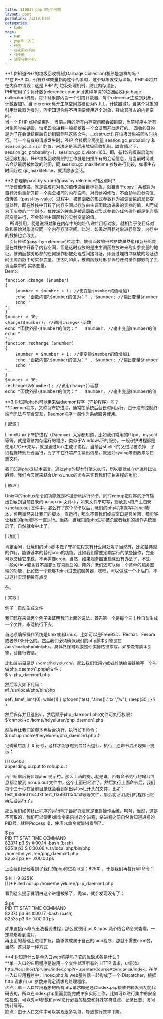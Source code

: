 ```yaml
---
title: 110817 php 的4个问题
layout: post
permalink: /2219.html
categories:
  - Code
tags:
  - PHP
  - php单一入口
  - 传值
  - 垃圾回收机制
  - 引传值
  - 进程守护PHP，
---
```

**1.你知道PHP的垃圾回收机制(Garbage Collection)机制是怎样的吗？  
**在 PHP 中，没有任何变量指向这个对象时，这个对象就成为垃圾。PHP 会将其在内存中销毁；这是 PHP 的 垃圾处理机制，防止内存溢出。  
PHP使用了引用计数(reference counting)这种单纯的垃圾回收(garbage collection)机制。每个对象都内含一个引用计数器，每个reference连接到对象，计数器加1。当reference离开生存空间或被设为NULL，计数器减1。当某个对象的引用计数器为零时，PHP知道你将不再需要使用这个对象，释放其所占的内存空间。  
当一个 PHP 线程结束时，当前占用的所有内存空间都会被销毁，当前程序中所有对象同时被销毁。垃圾回收进程一般都跟着一个会话而开始运行的。 回收的目的是为了在会话结束后自动销毁删除这些文件，_\_destruct() 在垃圾对象被回收时执行。当一个有效的请求发生时，PHP 会根据全局变量 session.gc\_probability 和 session.gc\_divisor 的值，来决定是否启用垃圾回收机制。缺省情况下，session.gc\_probability=1，session.gc\_divisor=100。即，有1%的概率启动垃圾回收机制。PHP垃圾回收机制的工作就是扫描所有的会话信息，用当前时间减去会话最后被修改的时间，同 session.gc\_maxlifetime 参数进行比较，如果生存时间超过 gc_maxlifetime，就清除该会话。

**2.你理解pass by value和pass by reference的区别吗？  
**所谓值传递，就是说仅将对象的值传递给目标对象，就相当于copy；系统将为目标对象重新开辟一个完全相同的内存空间，对行参的修改，不会影响实参的值。  
值传递（passl-by-value）过程中，被调函数的形式参数作为被调函数的局部变量处理，即在堆栈中开辟了内存空间以存放由主调函数放进来的实参的值，从而成为了实参的一个副本。值传递的特点是被调函数对形式参数的任何操作都是作为局部变量进行，不会影响主调函数的实参变量的值。   　  
    所谓引用，就是说将对象在内存中的地址传递给目标对象，就相当于使目标对象和原始对象对应同一个内存存储空间。此时，如果对目标对象进行修改，内存中的数据也会改变。  
　引用传递(pass-by-reference)过程中，被调函数的形式参数虽然也作为局部变量在堆栈中开辟了内存空间，但是这时存放的是由主调函数放进来的实参变量的地址。被调函数对形参的任何操作都被处理成间接寻址，即通过堆栈中存放的地址访问主调函数中的实参变量。正因为如此，被调函数对形参做的任何操作都影响了主调函数中的 实参变量。  
Demo:

<pre lang="php">function change ($number)
{
    $number = $number + 1; //使变量$number的值增加1
    echo "函数内部\$number的值为：" . $number; //输出变量$number的值
    echo "<br />";
}
$number = 10;
change($number); //调用change()函数
echo "函数外部\$number的值为：" . $number; //输出变量$number的值
echo "<br />";
function rechange ($number)
{
    $number = $number + 1; //使变量$number的值增加1
    echo "函数内部\$number的值为：" . $number; //输出变量$number的值
    echo "<br />";
}
$number = 10;
rechange(&#038;$number); //调用change()函数
echo "函数外部\$number的值为：" . $number; //输出变量$number的值
</pre>

**3.你知道php也可以用来做daemon程序（守护程序）吗？  
**Daemon程序，又称为守护进程，通常在系统后台长时间运行，由于没有控制终端而无法与前台交互，Daemon程序一般作为系统服务使用。

[ 起源 ]

Linux/Unix下守护进程（Daemon）大家都知道，比如我们常用的httpd、mysqld等等，就是常驻内存运行的程序，类似于Windows下的服务。一般守护进程都是使用C/C++来写，就是通过fork生成子进程，当前台shell下的父进程被杀掉，子进程就转到后台运行，为了不在终端产生输出信息，就通过syslog等函数来写日志文件。

我们知道php是脚本语言，通过php的脚本引擎来执行，所以要做成守护进程比较麻烦，我们今天就来结合Unix/Linux的命令来实现我们守护进程的功能。

[ 原理 ]

Unix中的nohup命令的功能就是不挂断地运行命令，同时nohup把程序的所有输出到放到当前目录的nohup.out文件中，如果文件不可写，则放到<用户主目录>/nohup.out 文件中。那么有了这个命令以后，我们的php程序就写程shell脚本，使用循环来让我们的脚本一直运行，那么不管我们终端窗口是否关闭，都能够让我们的php脚本一直运行。当然，当我们的php进程被杀或者我们的操作系统重启了，自然就会中止了。

[ 功能 ]

肯定会问，让我们的php脚本做了守护进程又有什么用处呢？当然有，比如最典型的作用，能够基本的替代cron的功能，比如我们需要定期实行的某些操作，完全可以交给它来做，不再需要cron，当然，如果服务器重启就没有办法了，不过，一般的Unix服务器不是那么容易重启的。另外，我们还可以做一个简单的服务器端的功能，比如做一个能够Telnet过去的服务器，嘿嘿，可以做成一个小后门，不过这样实现稍微有点复

杂。

[ 实践 ]

例子：自动生成文件

我们现在来做两个例子来证明我们上面的说法。首先第一个是每个三十秒自动生成一个文件，永远执行下去。

首必须确保操作系统是Unix或者Linux，比如可以是FreeBSD、Redhat、Fedora或者SUSE什么的。然后我们必须确保我们的php脚本引擎是在 /usr/local/php/bin/php，具体路径可以按照你实际路径来写，如果没有脚本引擎，请自行安装。

比如当前目录是 /home/heiyeluren/，那么我们使用vi或者其他编辑器编写一个叫做php_daemon1.php的文件：  
$ vi php_daemon1.php

然后写入如下代码：  
#! /usr/local/php/bin/php  
<?<br /> set\_time\_limit(0);

  
while(1)  
{  
@fopen("test_".time().".txt","w");  
sleep(30);  
}  
?>

然后保存并且退出vi，然后赋予php_daemon1.php文件可执行权限：  
$ chmod +x /home/heiyeluren/php_daemon1.php

然后再让我们的脚本再后台执行，执行如下命令：  
$ nohup /home/heiyeluren/php_daemon1.php &#038;

记得最后加上 &#038; 符号，这样才能够跑到后台去运行，执行上述命令后出现如下提示：

[1] 82480  
appending output to nohup.out

再回后车后将出现shell提示符。那么上面的提示就是说，所有命令执行的输出信息都会放到 nohup.out 文件中，这个上面已经讲了。然后执行上面命令后，我们每个三十秒在当前目录就会看到多出以test\_开头的文件，比如：test\_1139901144.txt test_1139901154.txt等等文件，那么就证明我们的程序已经再后台运行了。

那么我们如何终止程序的运行呢？最好办法就是重启操作系统，呵呵，当然，这是不可取的，我们可以使用kill命令来杀掉这个进程，杀进程之前自然后知道进程的PID号，就是Process ID，使用ps命令就能够看到了。

$ ps  
PID TT STAT TIME COMMAND  
82374 p3 Ss 0:00.14 -bash (bash)  
82510 p3 S 0:00.06 /usr/local/php/bin/php /home/heiyeluren/php_daemon1.php  
82528 p3 R+ 0:00.00 ps

上面我们已经看到了我们的php的进程id是：82510 ，于是我们再执行kill命令：

$ kill -9 82510  
[1]+ Killed nohup /home/heiyeluren/php_daemon1.php

看到这么提示就明白这个进程被杀了，再ps，就会发现没有了：

$ ps  
PID TT STAT TIME COMMAND  
82374 p3 Ss 0:00.17 -bash (bash)  
82535 p3 R+ 0:00.00 ps

如果直接ps命令无法看到进程，那么就使用 ps &#038; apos 两个结合命令来查看，一定能够看到进程。  
再上面的基础上进程扩展，能够做成属于自己的cron程序，那就不需要cron啦，当然，这只是一种方式

**4.你知道什么是单入口web程序吗？它的优缺点各是什么？  
**单一入口的应用程序是说用一个文件处理所有的 HTTP 请求，url形如http://localhost/prview/index.php?r=ucenter/CourseAttendance/index。在单一入口应用程序中，index.php 和 web服务器一起构成了一个 Dispatcher，根据 http 请求和 url 参数来确定请求的处理程序。  
优点：单一入口应用程序的所有http请求都是通过index.php接收并转发到功能代码去的，所以在index.php里面就能完成许多实际工作，比如可以进行集中的安全性检查，可以对url参数和post进行必要的检查和特殊字符过滤、记录日志、访问统计等等。  
缺点：由于入口文件中可以实现很多功能，导致执行效率下降。
